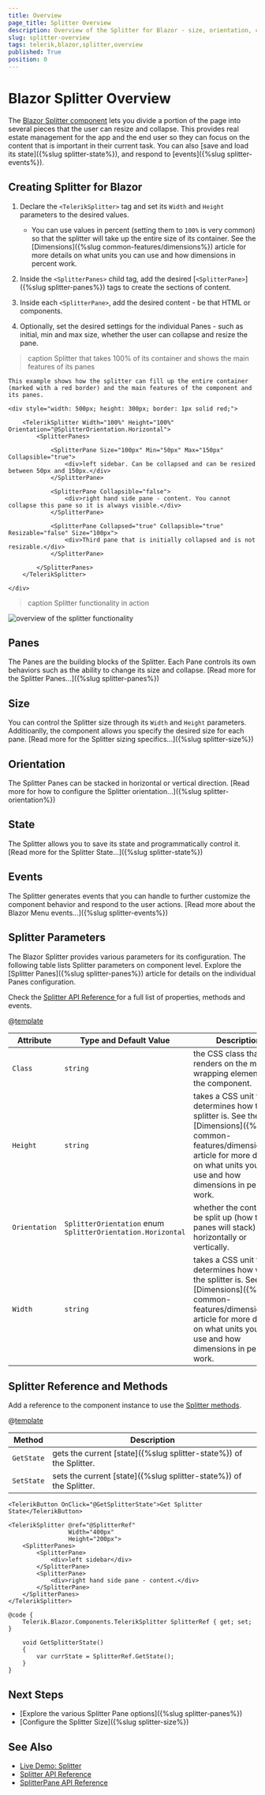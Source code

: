 ```yaml
---
title: Overview
page_title: Splitter Overview
description: Overview of the Splitter for Blazor - size, orientation, collapsing, resizing of panes, state and events.
slug: splitter-overview
tags: telerik,blazor,splitter,overview
published: True
position: 0
---
```


# Blazor Splitter Overview

The <a href="https://www.telerik.com/blazor-ui/splitter" target="_blank">Blazor Splitter component</a> lets you divide a portion of the page into several pieces that the user can resize and collapse. This provides real estate management for the app and the end user so they can focus on the content that is important in their current task. You can also [save and load its state]({%slug splitter-state%}), and respond to [events]({%slug splitter-events%}).

## Creating Splitter for Blazor

1. Declare the `<TelerikSplitter>` tag and set its `Width` and `Height` parameters to the desired values.

    * You can use values in percent (setting them to `100%` is very common) so that the splitter will take up the entire size of its container. See the [Dimensions]({%slug common-features/dimensions%}) article for more details on what units you can use and how dimensions in percent work.

1. Inside the `<SplitterPanes>` child tag, add the desired [`<SplitterPane>`]({%slug splitter-panes%}) tags to create the sections of content.

1. Inside each `<SplitterPane>`, add the desired content - be that HTML or components.

1. Optionally, set the desired settings for the individual Panes - such as initial, min and max size, whether the user can collapse and resize the pane.

>caption Splitter that takes 100% of its container and shows the main features of its panes

````CSHTML
This example shows how the splitter can fill up the entire container (marked with a red border) and the main features of the component and its panes.

<div style="width: 500px; height: 300px; border: 1px solid red;">

    <TelerikSplitter Width="100%" Height="100%" Orientation="@SplitterOrientation.Horizontal">
        <SplitterPanes>
        
            <SplitterPane Size="100px" Min="50px" Max="150px" Collapsible="true">
                <div>left sidebar. Can be collapsed and can be resized between 50px and 150px.</div>
            </SplitterPane>
            
            <SplitterPane Collapsible="false">
                <div>right hand side pane - content. You cannot collapse this pane so it is always visible.</div>
            </SplitterPane>
            
            <SplitterPane Collapsed="true" Collapsible="true" Resizable="false" Size="100px">
                <div>Third pane that is initially collapsed and is not resizable.</div>
            </SplitterPane>
            
        </SplitterPanes>
    </TelerikSplitter>
    
</div>
````

>caption Splitter functionality in action

![overview of the splitter functionality](images/splitter-overview.gif)


## Panes

Тhe Panes are the building blocks of the Splitter. Each Pane controls its own behaviors such as the ability to change its size and collapse. [Read more for the Splitter Panes...]({%slug splitter-panes%})

## Size

You can control the Splitter size through its `Width` and `Height` parameters. Additioanlly, the component allows you specify the desired size for each pane. [Read more for the Splitter sizing specifics...]({%slug splitter-size%})

## Orientation

The Splitter Panes can be stacked in horizontal or vertical direction. [Read more for how to configure the Splitter orientation...]({%slug splitter-orientation%})

## State

The Splitter allows you to save its state and programmatically control it. [Read more for the Splitter State...]({%slug splitter-state%})

## Events

The Splitter generates events that you can handle to further customize the component behavior and respond to the user actions. [Read more about the Blazor Menu events...]({%slug splitter-events%})

## Splitter Parameters

The Blazor Splitter provides various parameters for its configuration. The following table lists Splitter parameters on component level. Explore the [Splitter Panes]({%slug splitter-panes%}) article for details on the individual Panes configuration. 

Check the [Splitter API Reference ](https://docs.telerik.com/blazor-ui/api/Telerik.Blazor.Components.TelerikSplitter) for a full list of properties, methods and events.

@[template](/_contentTemplates/common/parameters-table-styles.md#table-layout)

| Attribute | Type and Default Value | Description |
|----------|----------|----------|
|  `Class` | `string` | the CSS class that renders on the main wrapping element of the component.
|  `Height` | `string` | takes a CSS unit that determines how tall the splitter is. See the [Dimensions]({%slug common-features/dimensions%}) article for more details on what units you can use and how dimensions in percent work.
|  `Orientation` | `SplitterOrientation` enum <br/> `SplitterOrientation.Horizontal` | whether the content will be split up (how the panes will stack) horizontally or vertically.
|  `Width`| `string` | takes a CSS unit that determines how wide the splitter is. See the [Dimensions]({%slug common-features/dimensions%}) article for more details on what units you can use and how dimensions in percent work.

## Splitter Reference and Methods

Add a reference to the component instance to use the [Splitter methods](https://docs.telerik.com/blazor-ui/api/Telerik.Blazor.Components.TelerikSplitter#methods).

@[template](/_contentTemplates/common/parameters-table-styles.md#table-layout)

| Method | Description |
| --- | --- |
| `GetState` | gets the current [state]({%slug splitter-state%}) of the Splitter.
| `SetState` | sets the current [state]({%slug splitter-state%}) of the Splitter.

````CSHTML
<TelerikButton OnClick="@GetSplitterState">Get Splitter State</TelerikButton>

<TelerikSplitter @ref="@SplitterRef"
                 Width="400px" 
                 Height="200px">
    <SplitterPanes>
        <SplitterPane>
            <div>left sidebar</div>
        </SplitterPane>
        <SplitterPane>
            <div>right hand side pane - content.</div>
        </SplitterPane>
    </SplitterPanes>
</TelerikSplitter>

@code {
    Telerik.Blazor.Components.TelerikSplitter SplitterRef { get; set; }

    void GetSplitterState()
    {
        var currState = SplitterRef.GetState();
    }
}
````

## Next Steps

* [Explore the various Splitter Pane options]({%slug splitter-panes%})
* [Configure the Splitter Size]({%slug splitter-size%})

## See Also

  * [Live Demo: Splitter](https://demos.telerik.com/blazor-ui/splitter/overview)
  * [Splitter API Reference](https://docs.telerik.com/blazor-ui/api/Telerik.Blazor.Components.TelerikSplitter)
  * [SplitterPane API Reference](https://docs.telerik.com/blazor-ui/api/Telerik.Blazor.Components.SplitterPane)
